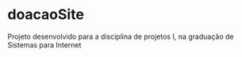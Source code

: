 # doacaoSite
Projeto desenvolvido para a disciplina de projetos I, na graduação de Sistemas para Internet
